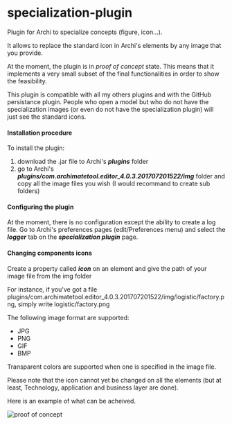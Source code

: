 # specialization-plugin
Plugin for Archi to specialize concepts (figure, icon...).

It allows to replace the standard icon in Archi's elements by any image that you provide.

At the moment, the plugin is in _proof of concept_ state. This means that it implements a very small subset of the final functionalities in order to show the feasibility.

This plugin is compatible with all my others plugins and with the GitHub persistance plugin. People who open a model but who do not have the specialization images (or even do not have the specialization plugin) will just see the standard icons.

#### Installation procedure
To install the plugin:
1. download the .jar file to Archi's **_plugins_** folder
2. go to Archi's **_plugins/com.archimatetool.editor_4.0.3.201707201522/img_** folder and copy all the image files you wish (I would recommand to create sub folders)

#### Configuring the plugin
At the moment, there is no configuration except the ability to create a log file. Go to Archi's preferences pages (edit/Preferences menu) and select the **_logger_** tab on the **_specialization plugin_** page.

#### Changing components icons
Create a property called **_icon_** on an element and give the path of your image file from the img folder

For instance, if you've got a file plugins/com.archimatetool.editor_4.0.3.201707201522/img/logistic/factory.png, simply write logistic/factory.png

The following image format are supported:
* JPG
* PNG 
* GIF
* BMP

Transparent colors are supported when one is specified in the image file.

Please note that the icon cannot yet be changed on all the elements (but at least, Technology, application and business layer are done).

Here is an example of what can be acheived.

![proof of concept](https://user-images.githubusercontent.com/9281982/29636398-b9bebcd6-8850-11e7-8abf-83915abdfde8.png)
